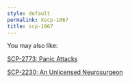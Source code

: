 ```yaml
---
style: default
permalink: Xscp-1067
title: scp-1067
---
```

You may also like:

[SCP-2773: Panic Attacks](http://scp-wiki.net/scp-2773)

[SCP-2230: An Unlicensed Neurosurgeon](http://scp-wiki.net/scp-2230)
